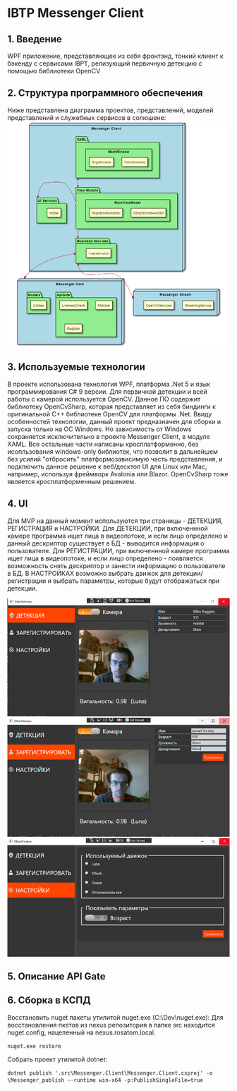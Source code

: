 # IBTP Messenger Client

## 1. Введение
WPF приложение, представляющее из себя фронтэнд, тонкий клиент к бэкенду с сервисами IBPT, релизующий первичную детекцию c помощью библиотеки OpenCV

## 2. Структура программного обеспечения
Ниже представлена диаграмма проектов,  представлений, моделей представлений и служебных сервисов в солюшене:
![](documentation/MessengerScheme.png)
## 3. Используемые технологии
В проекте использована технология WPF, платформа .Net 5 и язык программирования C# 9 версии. Для первичной детекции и всей работы с камерой используется OpenCV. Данное ПО содержит библиотеку OpenCvSharp, которая представляет из себя биндинги к оригинальной C++ библиотеке OpenCV  для платформы .Net.
Ввиду особенностей технологии, данный проект предназначен для сборки и запуска только на ОС Windows. Но зависимость от Windows сохраняется исключительно в проекте Messenger Client, в модуле XAML. Все остальные части написаны кросплатформенно, без исопльзования windows-only библиотек, что позволит в дальнейшем без усилий "отбросить" платформозависимую часть представления, и подключить данное решение к веб/десктоп UI для Linux или Mac, например, используя фреймворк Avalonia или Blazor.
OpenCvSharp тоже является кросплатформенным решением.

## 4. UI
Для MVP на данный момент используются три страницы - ДЕТЕКЦИЯ, РЕГИСТРАЦИЯ и НАСТРОЙКИ.
Для ДЕТЕКЦИИ, при включеннной камере программа ищет лица в видеопотоке, и если лицо определено и данный дескриптор существует в БД - выводится информация о пользователе.
Для РЕГИСТРАЦИИ,  при включеннной камере программа ищет лица в видеопотоке, и если лицо определено - появляется возможность снять дескриптор и занести информацию о пользователе в БД.
В НАСТРОЙКАХ возможно выбрать движок для детекции/регистрации и выбрать параметры, которые будут отображаться при детекции.

![](documentation/UI1.PNG)
![](documentation/UI2.PNG)
![](documentation/UI3.PNG)
## 5. Описание API Gate

## 6. Сборка в КСПД
Восстановить nuget пакеты утилитой nuget.exe (C:\Dev\nuget.exe):
Для восстановления пкетов из nexus репозитория в папке src находится nuget.config, нацеленный на nexus.rosatom.local.
```
nuget.exe restore
```

Собрать проект утилитой dotnet:

```
dotnet publish '.src\Messenger.Client\Messenger.Client.csproj' -o \Messenger_publish --runtime win-x64 -p:PublishSingleFile=true 
```
